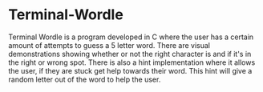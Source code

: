 # Terminal-Wordle
 
Terminal Wordle is a program developed in C where the user has a certain amount of attempts to guess a 5 letter word. There are visual demonstrations showing whether or not the right character is and if it's in the right or wrong spot. There is also a hint implementation where it allows the user, if they are stuck get help towards their word. This hint will give a random letter out of the word to help the user.
